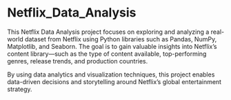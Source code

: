 # Netflix_Data_Analysis
This Netflix Data Analysis project focuses on exploring and analyzing a real-world dataset from Netflix using Python libraries such as Pandas, NumPy, Matplotlib, and Seaborn. The goal is to gain valuable insights into Netflix’s content library—such as the type of content available, top-performing genres, release trends, and production countries.

By using data analytics and visualization techniques, this project enables data-driven decisions and storytelling around Netflix’s global entertainment strategy.
